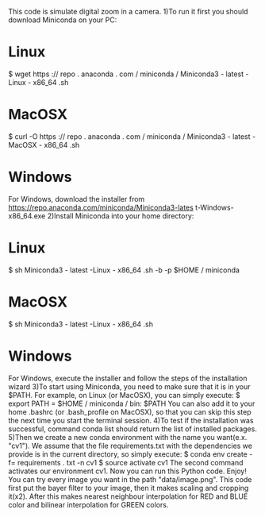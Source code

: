This code is simulate digital zoom in a camera.
1)To run it first you should download Miniconda on your PC:
# Linux
$ wget https :// repo . anaconda . com / miniconda / Miniconda3 - latest -Linux - x86_64 .sh
# MacOSX
$ curl -O https :// repo . anaconda . com / miniconda / Miniconda3 - latest - MacOSX - x86_64 .sh
# Windows
For Windows, download the installer from https://repo.anaconda.com/miniconda/Miniconda3-lates
t-Windows-x86_64.exe
2)Install Miniconda into your home directory:
# Linux
$ sh Miniconda3 - latest -Linux - x86_64 .sh -b -p $HOME / miniconda
# MacOSX
$ sh Miniconda3 - latest -Linux - x86_64 .sh
# Windows
For Windows, execute the installer and follow the steps of the installation wizard
3)To start using Miniconda, you need to make sure that it is in your $PATH. For example, on Linux (or
MacOSX), you can simply execute:
$ export PATH = $HOME / miniconda / bin: $PATH
You can also add it to your home .bashrc (or .bash_profile on MacOSX), so that you can skip this
step the next time you start the terminal session.
4)To test if the installation was successful, command conda list should return the list of installed packages.
5)Then we create a new conda environment with the name you want(e.x. "cv1"). We assume that the file requirements.txt
with the dependencies we provide is in the current directory, so simply execute:
$ conda env create -f= requirements . txt -n cv1
$ source activate cv1
The second command activates our environment cv1. Now you can run this Python code. Enjoy!
You can try every image you want in the path "data/image.png".
This code first put the bayer filter to your image, then it makes scaling and cropping it(x2).
After this makes nearest neighbour interpolation for RED and BLUE color and bilinear interpolation for GREEN colors.
